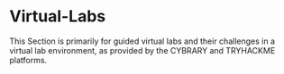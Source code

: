 # Virtual-Labs
This Section is primarily for guided virtual labs and their challenges in a virtual lab environment, as provided by the CYBRARY and TRYHACKME platforms. 
